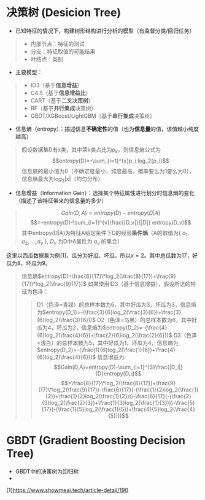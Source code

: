 # 决策树 (Desicion Tree)
* 已知特征的情况下，构建树形结构进行分析的模型（有监督分类/回归任务）

>* 内部节点：特征的测试
>* 分支：特征取值的可能结果
>* 叶结点：类别

* 主要模型：
>* ID3（基于**信息增益**）
>* C4.5（基于**信息增益比**）
>* CART（基于**二叉决策树**）
>* RF（基于**并行集成**决策树）
>* GBDT/XGBoost/LightGBM（基于**串行集成**决策树）

* 信息熵（entropy）：描述信息**不确定性**的值（也为**信息量**的值，该值越小纯度越高）
> 假设数据集D有x类，其中第k类占比为$p_k$，则信息熵公式为
>$$entropy(D)=-\sum_{i=1}^{x}p_i log_2(p_i)$$
> 信息熵的最小值为0（不确定度最小，纯度最高，概率要么为1要么为0），信息熵最大为$log_2|x|$（均匀分布）
* 信息增益（Information Gain）：选择某个特征属性进行划分时信息熵的变化（描述了该特征带来的信息量的多少）
> $$Gain(D,A)=entropy(D)-entropy(D|A)$$
> $$=-entropy(D)-\sum_{i=1}^{v}\frac{|D_v|}{|D|} entropy(D_v)$$
> 其中entropy(D|A)为特征A给定条件下D的经验**条件熵**（A的取值为{ $a_1,a_2,...,a_v$ }, $D_v$ 为D中A属性为 $a_v$ 的集合）


这里以西瓜数据集为例[1]，瓜分为好瓜、坏瓜，所以$x=2$。其中总瓜数为17，好瓜为8，坏瓜为9。
> 信息熵$entropy(D)=\frac{8}{17}\*log_2(\frac{8}{17})+\frac{9}{17}\*log_2(\frac{9}{17})$
> 如果使用ID3（基于信息增益），假设所选的特征为色泽：
>> D1（色泽=青绿）的总样本数为6，其中好瓜为3，坏瓜为3，信息熵为$entropy(D_1)=-(\frac{3}{6}log_2(\frac{3}{6})+\frac{3}{6}log_2(\frac{3}{6}))$
>> D2（色泽=乌黑）的总样本数为6，其中好瓜为4，坏瓜为2，信息熵为$entropy(D_2)=-(\frac{4}{6}log_2(\frac{4}{6})+\frac{2}{6}log_2(\frac{2}{6}))$
>> D3（色泽=浅白）的总样本数为5，其中好瓜为1，坏瓜为4，信息熵为$entropy(D_2)=-(\frac{1}{6}log_2(\frac{1}{6})+\frac{4}{6}log_2(\frac{4}{6}))$
> 信息增益为:
> $$Gain(D,A)=entropy(D)-\sum_{i=1}^{3}\frac{|D_i|}{D}entropy(D_i)$$
> $$=\frac{8}{17}\*log_2(\frac{8}{17})+\frac{9}{17}\*log_2(\frac{9}{17})-\frac{6}{17}(-(\frac{1}{2}log_2(\frac{1}{2})+\frac{1}{2}log_2(\frac{1}{2})))-\frac{6}{17}(-(\frac{2}{3}log_2(\frac{2}{3})+\frac{1}{3}log_2(\frac{1}{3})))-\frac{5}{17}(-(\frac{1}{5}log_2(\frac{1}{5})+\frac{4}{5}log_2(\frac{4}{5})))$$





# GBDT (Gradient Boosting Decision Tree)
* GBDT中的决策树为回归树
* 


[1]https://www.showmeai.tech/article-detail/190
